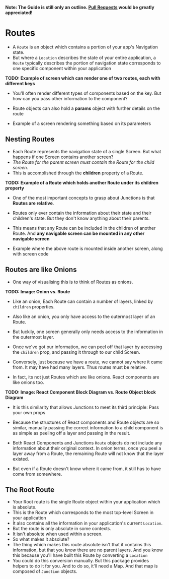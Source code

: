 **Note: The Guide is still only an outline. [Pull Requests](github.com/jamesknelson/junctions) would be greatly appreciated!** 

# Routes

- A `Route` is an object which contains a portion of your app's Navigation state.
- But where a `Location` describes the state of your entire application, a `Route` typically describes the portion of navigation state corresponds to one specific component within your application

**TODO: Example of screen which can render one of two routes, each with different keys**

- You'll often render different types of components based on the key. But how can you pass other information to the component?
- Route objects can also hold a **params** object with further details on the route

- Example of a screen rendering something based on its parameters

## Nesting Routes

- Each Route represents the navigation state of a single Screen. But what happens if one Screen contains another screen?
- *The Route for the parent screen must contain the Route for the child screen.*
- This is accomplished through the **children** property of a Route.

**TODO: Example of a Route which holds another Route under its children property**

- One of the most important concepts to grasp about Junctions is that **Routes are relative**.
- Routes only ever contain the information about their state and their children's state. But they don't know anything about their parents.
- This means that any Route can be included in the children of another Route. And **any navigable screen can be mounted in any other navigable screen**

- Example where the above route is mounted inside another screen, along with screen code

## Routes are like Onions

- One way of visualising this is to think of Routes as onions.

**TODO: Image: Onion vs. Route**

- Like an onion, Each Route can contain a number of layers, linked by `children` properties.
- Also like an onion, you only have access to the outermost layer of an Route.
- But luckily, one screen generally only needs access to the information in the outermost layer.
- Once we've got our information, we can peel off that layer by accessing the `children` prop, and passing it through to our child Screen.
- Conversely, just because we have a route, we cannot say where it came from. It may have had many layers. Thus routes must be relative.

- In fact, its not just Routes which are like onions. React components are like onions too.

**TODO: Image: React Component Block Diagram vs. Route Object block Diagram**

- It is this similarity that allows Junctions to meet its third principle: Pass your own props
- Because the structures of React components and Route objects are so similar, manually passing the correct information to a child component is as simple as peeling off a layer and passing in the result.

- Both React Components and Junctions `Route` objects do not include any information about their original context. In onion terms, once you peel a layer away from a Route, the remaining Route will not know that the layer existed.
- But even if a Route doesn't know where it came from, it still has to have come from somewhere.

## The Root Route

- Your Root route is the single Route object within your application which is absolute.
- This is the Route which corresponds to the most top-level Screen in your application
- It also contains all the information in your application's current `Location`.
- But the route is only absolute in some contexts. 
- It isn't absolute when used within a screen.
- So what makes it absolute?
- The thing which makes this route absolute isn't that it contains this information, but that you *know* there are no parent layers. And you know this because you'll have built this Route by converting a `Location`
- You could do this conversion manually. But this package provides helpers to do it for you. And to do so, it'll need a Map. And that map is composed of `Junction` objects.


